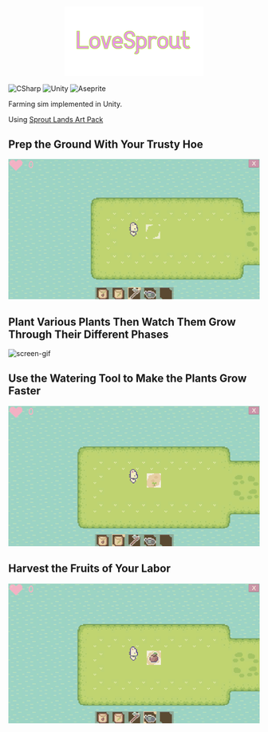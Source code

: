 <p align="center">
  <img src="https://github.com/Nizar1999/Farming-Sim/blob/main/screenshots/Banner.png" width = 55%; height=55% />
</p>

![CSharp](https://img.shields.io/badge/-C%23-pink?style=for-the-badge&logo=csharp&logoColor=green) 
![Unity](https://img.shields.io/badge/-Unity-pink?style=for-the-badge&logo=unity&logoColor=green) 
![Aseprite](https://img.shields.io/badge/-Aseprite-pink?style=for-the-badge&logo=aseprite&logoColor=green) 

 Farming sim implemented in Unity.
 
 Using [Sprout Lands Art Pack](https://cupnooble.itch.io/sprout-lands-asset-pack)
 
 ## Prep the Ground With Your Trusty Hoe
 ![screen-gif](./screenshots/Hoe.gif)
 
 ## Plant Various Plants Then Watch Them Grow Through Their Different Phases
 ![screen-gif](./screenshots/Plants.gif)
 
 ## Use the Watering Tool to Make the Plants Grow Faster
 ![screen-gif](./screenshots/Water.gif)
 
 ## Harvest the Fruits of Your Labor
 ![screen-gif](./screenshots/Harvest.gif)
